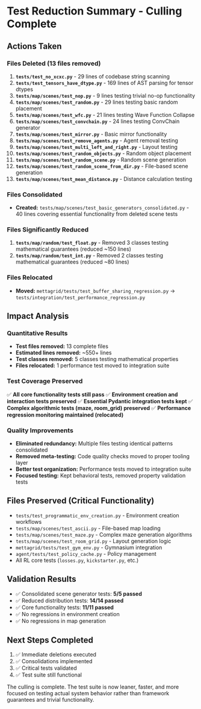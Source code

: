 # Test Reduction Summary - Culling Complete

## Actions Taken

### Files Deleted (13 files removed)
1. **`tests/test_no_xcxc.py`** - 29 lines of codebase string scanning
2. **`tests/test_tensors_have_dtype.py`** - 169 lines of AST parsing for tensor dtypes
3. **`tests/map/scenes/test_nop.py`** - 9 lines testing trivial no-op functionality
4. **`tests/map/scenes/test_random.py`** - 29 lines testing basic random placement
5. **`tests/map/scenes/test_wfc.py`** - 21 lines testing Wave Function Collapse
6. **`tests/map/scenes/test_convchain.py`** - 24 lines testing ConvChain generator
7. **`tests/map/scenes/test_mirror.py`** - Basic mirror functionality
8. **`tests/map/scenes/test_remove_agents.py`** - Agent removal testing
9. **`tests/map/scenes/test_multi_left_and_right.py`** - Layout testing
10. **`tests/map/scenes/test_random_objects.py`** - Random object placement
11. **`tests/map/scenes/test_random_scene.py`** - Random scene generation
12. **`tests/map/scenes/test_random_scene_from_dir.py`** - File-based scene generation
13. **`tests/map/scenes/test_mean_distance.py`** - Distance calculation testing

### Files Consolidated
- **Created:** `tests/map/scenes/test_basic_generators_consolidated.py` - 40 lines covering essential functionality from deleted scene tests

### Files Significantly Reduced
1. **`tests/map/random/test_float.py`** - Removed 3 classes testing mathematical guarantees (reduced ~150 lines)
2. **`tests/map/random/test_int.py`** - Removed 2 classes testing mathematical guarantees (reduced ~80 lines)

### Files Relocated
- **Moved:** `mettagrid/tests/test_buffer_sharing_regression.py` → `tests/integration/test_performance_regression.py`

## Impact Analysis

### Quantitative Results
- **Test files removed:** 13 complete files
- **Estimated lines removed:** ~550+ lines
- **Test classes removed:** 5 classes testing mathematical properties
- **Files relocated:** 1 performance test moved to integration suite

### Test Coverage Preserved
✅ **All core functionality tests still pass**
✅ **Environment creation and interaction tests preserved**
✅ **Essential Pydantic integration tests kept**
✅ **Complex algorithmic tests (maze, room_grid) preserved**
✅ **Performance regression monitoring maintained (relocated)**

### Quality Improvements
- **Eliminated redundancy:** Multiple files testing identical patterns consolidated
- **Removed meta-testing:** Code quality checks moved to proper tooling layer
- **Better test organization:** Performance tests moved to integration suite
- **Focused testing:** Kept behavioral tests, removed property validation tests

## Files Preserved (Critical Functionality)
- `tests/test_programmatic_env_creation.py` - Environment creation workflows
- `tests/map/scenes/test_ascii.py` - File-based map loading
- `tests/map/scenes/test_maze.py` - Complex maze generation algorithms
- `tests/map/scenes/test_room_grid.py` - Layout generation logic
- `mettagrid/tests/test_gym_env.py` - Gymnasium integration
- `agent/tests/test_policy_cache.py` - Policy management
- All RL core tests (`losses.py`, `kickstarter.py`, etc.)

## Validation Results
- ✅ Consolidated scene generator tests: **5/5 passed**
- ✅ Reduced distribution tests: **14/14 passed**  
- ✅ Core functionality tests: **11/11 passed**
- ✅ No regressions in environment creation
- ✅ No regressions in map generation

## Next Steps Completed
1. ✅ Immediate deletions executed
2. ✅ Consolidations implemented
3. ✅ Critical tests validated
4. ✅ Test suite still functional

The culling is complete. The test suite is now leaner, faster, and more focused on testing actual system behavior rather than framework guarantees and trivial functionality.
